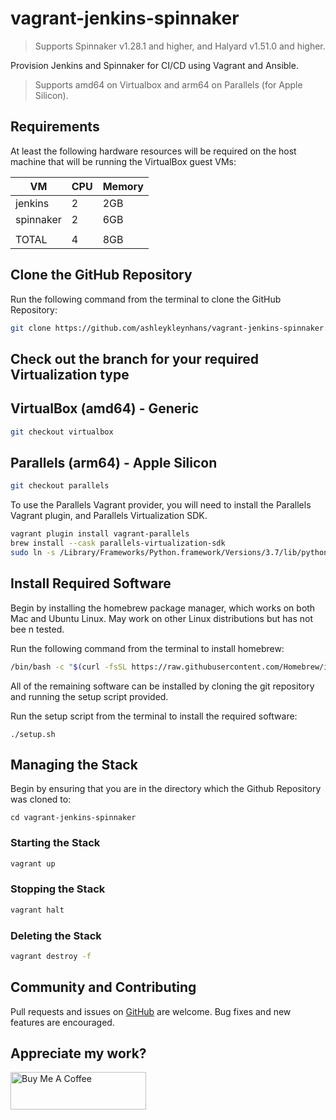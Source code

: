 # vagrant-jenkins-spinnaker

> Supports Spinnaker v1.28.1 and higher, and Halyard v1.51.0 and higher.

Provision Jenkins and Spinnaker for CI/CD using Vagrant and Ansible.

> Supports amd64 on Virtualbox and arm64 on Parallels (for Apple Silicon).

## Requirements

At least the following hardware resources will be required on the host machine that will
be running the VirtualBox guest VMs:

| VM        | CPU | Memory |
|-----------|-----|--------|
| jenkins   |  2  | 2GB    |
| spinnaker |  2  | 6GB    |
|           |     |        |
| TOTAL     |  4  | 8GB    |

## Clone the GitHub Repository

Run the following command from the terminal to clone the GitHub Repository:

```bash
git clone https://github.com/ashleykleynhans/vagrant-jenkins-spinnaker.git
```

## Check out the branch for your required Virtualization type

## VirtualBox (amd64) - Generic

```bash
git checkout virtualbox
```

## Parallels (arm64) - Apple Silicon

```bash
git checkout parallels
```

To use the Parallels Vagrant provider, you will need to
install the Parallels Vagrant plugin, and Parallels
Virtualization SDK.
```bash
vagrant plugin install vagrant-parallels
brew install --cask parallels-virtualization-sdk
sudo ln -s /Library/Frameworks/Python.framework/Versions/3.7/lib/python3.7/site-packages/prlsdkapi.pth /Library/Developer/CommandLineTools/Library/Frameworks/Python3.framework/Versions/3.9/lib/python3.9/site-packages/prlsdkapi.pth
```

## Install Required Software

Begin by installing the homebrew package manager, which works on both Mac
 and Ubuntu Linux.  May work on other Linux distributions but has not bee
n tested.

Run the following command from the terminal to install homebrew:

```bash
/bin/bash -c "$(curl -fsSL https://raw.githubusercontent.com/Homebrew/install/HEAD/install.sh)"
```

All of the remaining software can be installed by cloning the git repository and
running the setup script provided.

Run the setup script from the terminal to install the required software:

```bassh
./setup.sh
```

## Managing the Stack

Begin by ensuring that you are in the directory which the Github Repository was cloned to:

```
cd vagrant-jenkins-spinnaker
```

### Starting the Stack

```bash
vagrant up
```

### Stopping the Stack

```bash
vagrant halt
```

### Deleting the Stack

```bash
vagrant destroy -f
```

## Community and Contributing

Pull requests and issues on [GitHub](https://github.com/ashleykleynhans/vagrant-jenkins-spinnaker)
are welcome. Bug fixes and new features are encouraged.

## Appreciate my work?

<a href="https://www.buymeacoffee.com/ashleyk" target="_blank"><img src="https://cdn.buymeacoffee.com/buttons/v2/default-yellow.png" alt="Buy Me A Coffee" style="height: 60px !important;width: 217px !important;" ></a>
